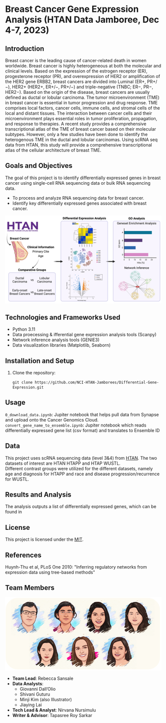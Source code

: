 # Breast Cancer Gene Expression Analysis (HTAN Data Jamboree, Dec 4-7, 2023)

## Introduction

Breast cancer is the leading cause of cancer-related death in women worldwide. Breast cancer is highly heterogeneous at both the molecular and clinical levels. Based on the expression of the estrogen receptor (ER), progesterone receptor (PR), and overexpression of HER2 or amplification of the HER2 gene ERBB2, breast cancers are divided into Luminal (ER+, PR+/−), HER2+ (HER2+, ER+/−, PR+/−) and triple-negative (TNBC; ER−, PR−, HER2−). Based on the origin of the disease, breast cancers are usually defined as ductal or lobular carcinoma. 
The tumor microenvironment (TME) in breast cancer is essential in tumor progression and drug response. TME comprises local factors, cancer cells, immune cells, and stromal cells of the local and distant tissues. The interaction between cancer cells and their microenvironment plays essential roles in tumor proliferation, propagation, and response to therapies. A recent study provides a comprehensive transcriptional atlas of the TME of breast cancer based on their molecular subtypes. However, only a few studies have been done to identify the heterogenous TME in the ductal and lobular carcinomas. 
Using scRNA seq data from HTAN, this study will provide a comprehensive transcriptional atlas of the cellular architecture of breast TME.




## Goals and Objectives
The goal of this project is to identify differentially expressed genes in breast cancer using single-cell RNA sequencing data or bulk RNA sequencing data.  
- To process and analyze RNA sequencing data for breast cancer.
- Identify key differentially expressed genes associated with breast cancer.

![overall_figure](assets/overall_figure.png)

## Technologies and Frameworks Used
- Python 3.11
- Data proecessing & ifferential gene expression analysis tools (Scanpy)
- Network inference analysis tools (GENIE3)
- Data visualization libraries (Matplotlib, Seaborn)

## Installation and Setup
1. Clone the repository:
   ```
   git clone https://github.com/NCI-HTAN-Jamborees/Differential-Gene-Expression.git
   ```

## Usage
`0_download_data.ipynb`: Jupiter notebook that helps pull data from Synapse and upload onto the Cancer Genomics Cloud.
`convert_gene_name_to_ensemble.ipynb`: Jupiter notebook which reads differentially expressed gene list (csv format) and translates to Ensemble ID

## Data
This project uses scRNA sequencing data (level 3&4) from [HTAN](https://humantumoratlas.org/). The two datasets of interest are HTAN HTAPP and HTAP WUSTL.  
Different contrast groups were utilized for the different datasets, namely age and diagnosis for HTAPP and race and disease progression/recurrence for WUSTL.

## Results and Analysis
The analysis outputs a list of differentially expressed genes, which can be found in 

## License
This project is licensed under the [MIT](https://github.com/NCI-HTAN-Jamborees/Differential-Gene-Expression/blob/main/LICENSE).

## References

Huynh-Thu et al, PLoS One 2010: "Inferring regulatory networks from expression data using tree-based methods"

## Team Members
![team_figure](assets/team.png)

- **Team Lead**: Rebecca Sansale
- **Data Analysts**:
  - Giovanni Dall’Olio
  - Shivani Guturu
  - Minji Kim (also Illustrator)
  - Jiaying Lai
- **Tech Lead & Analyst**: Nirvana Nursimulu
- **Writer & Advisor**: Tapasree Roy Sarkar

